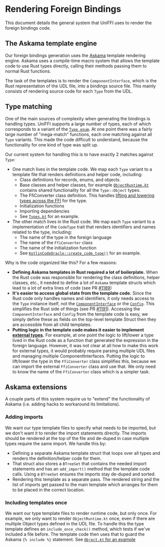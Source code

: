 # Rendering Foreign Bindings

This document details the general system that UniFFI uses to render the foreign bindings code.

## The Askama template engine

Our foreign bindings generation uses the [Askama](https://djc.github.io/askama/) template rendering engine. Askama uses
a compile-time macro system that allows the template code to use Rust types directly, calling their methods passing them
to normal Rust functions.

The task of the templates is to render the `ComponentInterface`, which is the Rust representation of the UDL file, into
a bindings source file.  This mainly consists of rendering source code for each `Type` from the UDL.

## Type matching

One of the main sources of complexity when generating the bindings is handling types.  UniFFI supports a large number of
types, each of which corresponds to a variant of the [`Type enum`](./api/uniffi_bindgen/interface/types/enum.Type.html).
At one point there was a fairly large number of "mega-match" functions, each one matching against all `Type` variants.
This made the code difficult to understand, because the functionality for one kind of type was split up.

Our current system for handling this is to have exactly 2 matches against `Type`:
  - One match lives in the template code.  We map each `Type` variant to a template file that renders definitions and
    helper code, including:
     - Class definitions for records, enums, and objects.
     - Base classes and helper classes, for example
       [`ObjectRuntime.kt`](https://github.com/mozilla/uniffi-rs/blob/main/uniffi_bindgen/src/bindings/kotlin/templates/ObjectRuntime.kt)
       contains shared functionality for all the `Type::Object` types.
     - The FfiConverter class definition.  This handles [lifting and lowering
       types across the FFI](./lifting_and_lowering.md) for the type.
     - Initialization functions
     - Importing dependencies
     - See
       [`Types.kt`](https://github.com/mozilla/uniffi-rs/blob/main/uniffi_bindgen/src/bindings/kotlin/templates/Types.kt)
       for an example.
  - The other match lives in the Rust code.  We map each `Type` variant to a implementation of the `CodeType` trait that
    renders identifiers and names related to the type, including:
    - The name of the type in the foreign language
    - The name of the `FfiConverter` class
    - The name of the initialization function
    - See
      [`KotlinCodeOracle::create_code_type()`](https://github.com/mozilla/uniffi-rs/blob/470740289258e1f06171a976d8e15978f028e391/uniffi_bindgen/src/bindings/kotlin/gen_kotlin/mod.rs#L198-L230)
      for an example.

Why is the code organized like this?  For a few reasons:
  - **Defining Askama templates in Rust required a lot of boilerplate.**  When the Rust code was responsible for
    rendering the class definitions, helper classes, etc., it needed to define a lot of `Askama` template structs which
    lead to a lot of extra lines of code (see PR [#1189](https://github.com/mozilla/uniffi-rs/pull/1189))
  - **It's easier to access global state from the template code.**  Since the Rust code only handles names and
    identifiers, it only needs access to the `Type` instance itself, not the
    [`ComponentInterface`](./api/uniffi_bindgen/interface/struct.ComponentInterface.html) or the
    [`Config`](./api/uniffi_bindgen/struct.Config.html).  This simplifies the Rust side of things (see PR [#1191](https://github.com/mozilla/uniffi-rs/pull/1191)).
    Accessing the `ComponentInterface` and `Config` from the template code is easy, we simply define these as fields on
    the top-level template Struct then they are accessible from all child templates.
  - **Putting logic in the template code makes it easier to implement [external types](../udl/ext_types_external.md).**  For
    example, at one point the logic to lift/lower a type lived in the Rust code as a function that generated the
    expression in the foreign language.  However, it was not clear at all how to make this work for external types,
    it would probably require parsing multiple UDL files and managing multiple ComponentInterfaces.  Putting the logic
    to lift/lower the type in the `FfiConverter` class simplifies this, because we can import the external
    `FfiConverter` class and use that. We only need to know the name of the `FfiConverter` class which is a simpler
    task.

## Askama extensions

A couple parts of this system require us to "extend" the functionality of Askama (i.e. adding hacks to workaround its
limitations).

### Adding imports

We want our type template files to specify what needs to be imported, but we don't want it to render the import
statements directly. The imports should be rendered at the top of the file and de-duped in case multiple types require
the same import. We handle this by:

  - Defining a separate Askama template struct that loops over all types and renders the definition/helper code for them.
  - That struct also stores a `BTreeSet` that contains the needed import statements and has an `add_import()` method that
    the template code calls.  Using a `BTreeSet` ensures the imports stay de-duped and sorted.
  - Rendering this template as a separate pass.  The rendered string and the list of imports get passed to the main
    template which arranges for them to be placed in the correct location.

### Including templates once

We want our type template files to render runtime code, but only once.  For example, we only want to render
`ObjectRuntime.kt` once, even if there are multiple Object types defined in the UDL file.  To handle this the type
template defines an `include_once_check()` method, which tests if we've included a file before.  The template code then
uses that to guard the Askama `{% include %}` statement.  See [`Object.kt` for an
example](https://github.com/mozilla/uniffi-rs/blob/470740289258e1f06171a976d8e15978f028e391/uniffi_bindgen/src/bindings/kotlin/templates/ObjectTemplate.kt#L2)
